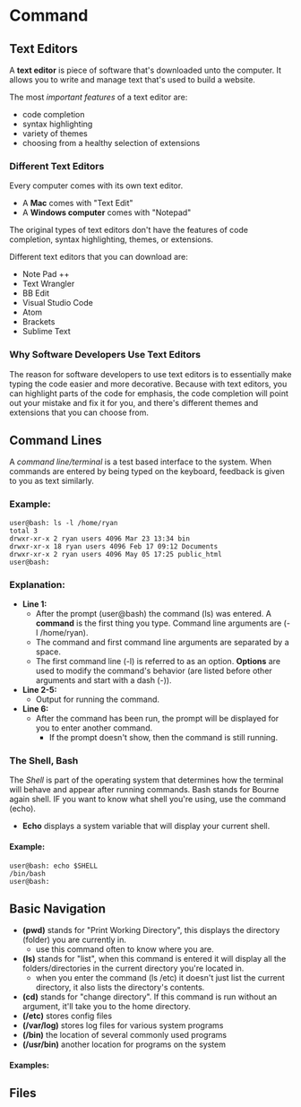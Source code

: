 # Command
## Text Editors
A **text editor** is  piece of software that's downloaded unto the computer. It allows you to write and manage text that's used to build a website.

The most *important features* of a text editor are:
- code completion
- syntax highlighting
- variety of themes
- choosing from a healthy selection of extensions

### Different Text Editors
Every computer comes with its own text editor.
- A **Mac** comes with "Text Edit"
- A **Windows computer** comes with "Notepad"

The original types of text editors don't have the features of code completion, syntax highlighting, themes, or extensions.

Different text editors that you can download are:
- Note Pad ++
- Text Wrangler
- BB Edit
- Visual Studio Code
- Atom
- Brackets
- Sublime Text

### Why Software Developers Use Text Editors
The reason for software developers to use text editors is to essentially make typing the code easier and more decorative. Because with text editors, you can highlight parts of the code for emphasis, the code completion will point out your mistake and fix it for you, and there's different themes and extensions that you can choose from.

## Command Lines
A *command line/terminal* is a test based interface to the system. When commands are entered by being typed on the keyboard, feedback is given to you as text similarly.

### Example:
```
user@bash: ls -l /home/ryan
total 3
drwxr-xr-x 2 ryan users 4096 Mar 23 13:34 bin
drwxr-xr-x 18 ryan users 4096 Feb 17 09:12 Documents
drwxr-xr-x 2 ryan users 4096 May 05 17:25 public_html
user@bash:
```

### Explanation:
- **Line 1:** 
    - After the prompt (user@bash) the command (ls) was entered. A **command** is the first thing you type. Command line arguments are (-l /home/ryan).
    - The command and first command line arguments are separated by a space.
    - The first command line (-l) is referred to as an option. **Options** are used to modify the command's behavior (are listed before other arguments and start with a dash (-)).
- **Line 2-5:**
    - Output for running the command.
- **Line 6:**
    - After the command has been run, the prompt will be displayed for you to enter another command.
        - If the prompt doesn't show, then the command is still running.

### The Shell, Bash
The *Shell* is part of the operating system that determines how the terminal will behave and appear after running commands. 
Bash stands for Bourne again shell.
IF you want to know what shell you're using, use the command (echo).
 - **Echo** displays a system variable that will display your current shell.

#### Example:
```
user@bash: echo $SHELL
/bin/bash
user@bash:
```

## Basic Navigation
- **(pwd)** stands for "Print Working Directory", this displays the directory (folder) you are currently in. 
    - use this command often to know where you are.
- **(ls)** stands for "list", when this command is entered it will display all the folders/directories in the current directory you're located in.
    - when you enter the command (ls /etc) it doesn't just list the current directory, it also lists the directory's contents.
- **(cd)** stands for "change directory". If this command is run without an argument, it'll take you to the home directory.
- **(/etc)** stores config files
- **(/var/log)** stores log files for various system programs
- **(/bin)** the location of several commonly used programs
- **(/usr/bin)** another location for programs on the system

#### Examples:

## Files
